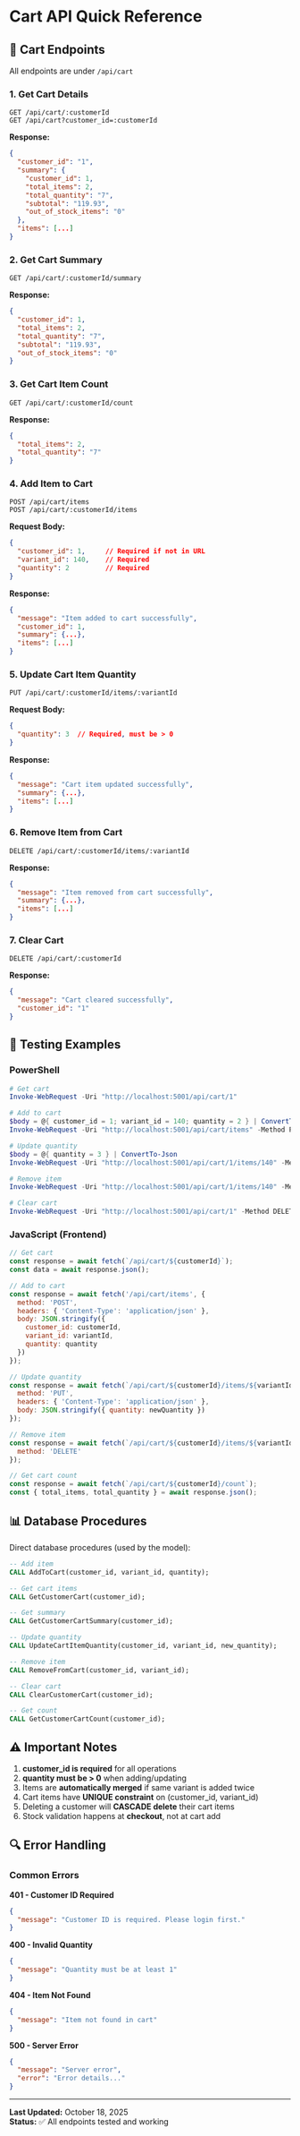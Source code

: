 # Cart API Quick Reference

## 🛒 Cart Endpoints

All endpoints are under `/api/cart`

### 1. Get Cart Details
```http
GET /api/cart/:customerId
GET /api/cart?customer_id=:customerId
```

**Response:**
```json
{
  "customer_id": "1",
  "summary": {
    "customer_id": 1,
    "total_items": 2,
    "total_quantity": "7",
    "subtotal": "119.93",
    "out_of_stock_items": "0"
  },
  "items": [...]
}
```

### 2. Get Cart Summary
```http
GET /api/cart/:customerId/summary
```

**Response:**
```json
{
  "customer_id": 1,
  "total_items": 2,
  "total_quantity": "7",
  "subtotal": "119.93",
  "out_of_stock_items": "0"
}
```

### 3. Get Cart Item Count
```http
GET /api/cart/:customerId/count
```

**Response:**
```json
{
  "total_items": 2,
  "total_quantity": "7"
}
```

### 4. Add Item to Cart
```http
POST /api/cart/items
POST /api/cart/:customerId/items
```

**Request Body:**
```json
{
  "customer_id": 1,     // Required if not in URL
  "variant_id": 140,    // Required
  "quantity": 2         // Required
}
```

**Response:**
```json
{
  "message": "Item added to cart successfully",
  "customer_id": 1,
  "summary": {...},
  "items": [...]
}
```

### 5. Update Cart Item Quantity
```http
PUT /api/cart/:customerId/items/:variantId
```

**Request Body:**
```json
{
  "quantity": 3  // Required, must be > 0
}
```

**Response:**
```json
{
  "message": "Cart item updated successfully",
  "summary": {...},
  "items": [...]
}
```

### 6. Remove Item from Cart
```http
DELETE /api/cart/:customerId/items/:variantId
```

**Response:**
```json
{
  "message": "Item removed from cart successfully",
  "summary": {...},
  "items": [...]
}
```

### 7. Clear Cart
```http
DELETE /api/cart/:customerId
```

**Response:**
```json
{
  "message": "Cart cleared successfully",
  "customer_id": "1"
}
```

## 🧪 Testing Examples

### PowerShell

```powershell
# Get cart
Invoke-WebRequest -Uri "http://localhost:5001/api/cart/1"

# Add to cart
$body = @{ customer_id = 1; variant_id = 140; quantity = 2 } | ConvertTo-Json
Invoke-WebRequest -Uri "http://localhost:5001/api/cart/items" -Method POST -Body $body -ContentType "application/json"

# Update quantity
$body = @{ quantity = 3 } | ConvertTo-Json
Invoke-WebRequest -Uri "http://localhost:5001/api/cart/1/items/140" -Method PUT -Body $body -ContentType "application/json"

# Remove item
Invoke-WebRequest -Uri "http://localhost:5001/api/cart/1/items/140" -Method DELETE

# Clear cart
Invoke-WebRequest -Uri "http://localhost:5001/api/cart/1" -Method DELETE
```

### JavaScript (Frontend)

```javascript
// Get cart
const response = await fetch(`/api/cart/${customerId}`);
const data = await response.json();

// Add to cart
const response = await fetch('/api/cart/items', {
  method: 'POST',
  headers: { 'Content-Type': 'application/json' },
  body: JSON.stringify({
    customer_id: customerId,
    variant_id: variantId,
    quantity: quantity
  })
});

// Update quantity
const response = await fetch(`/api/cart/${customerId}/items/${variantId}`, {
  method: 'PUT',
  headers: { 'Content-Type': 'application/json' },
  body: JSON.stringify({ quantity: newQuantity })
});

// Remove item
const response = await fetch(`/api/cart/${customerId}/items/${variantId}`, {
  method: 'DELETE'
});

// Get cart count
const response = await fetch(`/api/cart/${customerId}/count`);
const { total_items, total_quantity } = await response.json();
```

## 📊 Database Procedures

Direct database procedures (used by the model):

```sql
-- Add item
CALL AddToCart(customer_id, variant_id, quantity);

-- Get cart items
CALL GetCustomerCart(customer_id);

-- Get summary
CALL GetCustomerCartSummary(customer_id);

-- Update quantity
CALL UpdateCartItemQuantity(customer_id, variant_id, new_quantity);

-- Remove item
CALL RemoveFromCart(customer_id, variant_id);

-- Clear cart
CALL ClearCustomerCart(customer_id);

-- Get count
CALL GetCustomerCartCount(customer_id);
```

## ⚠️ Important Notes

1. **customer_id is required** for all operations
2. **quantity must be > 0** when adding/updating
3. Items are **automatically merged** if same variant is added twice
4. Cart items have **UNIQUE constraint** on (customer_id, variant_id)
5. Deleting a customer will **CASCADE delete** their cart items
6. Stock validation happens at **checkout**, not at cart add

## 🔍 Error Handling

### Common Errors

**401 - Customer ID Required**
```json
{
  "message": "Customer ID is required. Please login first."
}
```

**400 - Invalid Quantity**
```json
{
  "message": "Quantity must be at least 1"
}
```

**404 - Item Not Found**
```json
{
  "message": "Item not found in cart"
}
```

**500 - Server Error**
```json
{
  "message": "Server error",
  "error": "Error details..."
}
```

---

**Last Updated:** October 18, 2025  
**Status:** ✅ All endpoints tested and working
